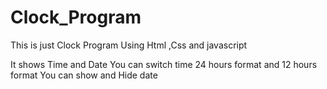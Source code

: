 # Clock_Program
This is just Clock Program Using Html ,Css and javascript

It shows Time and Date 
You can switch time 24 hours format and 12 hours format
You can show and Hide date
